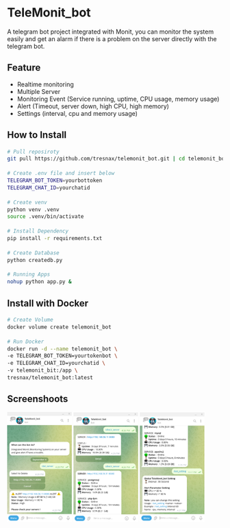 # TeleMonit_bot

A telegram bot project integrated with Monit, you can monitor the system easily and get an alarm if there is a problem on the server directly with the telegram bot.

## Feature

- Realtime monitoring
- Multiple Server
- Monitoring Event (Service running, uptime, CPU usage, memory usage)
- Alert (Timeout, server down, high CPU, high memory)
- Settings (interval, cpu and memory usage)

## How to Install

```bash
# Pull reposiroty
git pull https://github.com/tresnax/telemonit_bot.git | cd telemonit_bot

# Create .env file and insert below
TELEGRAM_BOT_TOKEN=yourbottoken
TELEGRAM_CHAT_ID=yourchatid

# Create venv
python venv .venv
source .venv/bin/activate

# Install Dependency
pip install -r requirements.txt

# Create Database
python createdb.py

# Running Apps
nohup python app.py &
```

## Install with Docker

```bash
# Create Volume
docker volume create telemonit_bot

# Run Docker
docker run -d --name telemonit_bot \
-e TELEGRAM_BOT_TOKEN=yourtokenbot \
-e TELEGRAM_CHAT_ID=yourchatid \
-v telemonit_bit:/app \
tresnax/telemonit_bot:latest
```

## Screenshoots
<tr>
<td><img src="img/Screenshot_from_2024-09-04_16-28-11.png" alt="Screenshot" width="30%"></td>
<td><img src="img/Screenshot_from_2024-09-04_16-27-14.png" alt="Screenshot" width="30%"></td>
<td><img src="img/Screenshot_from_2024-09-04_16-27-50.png" alt="Screenshot" width="30%"></td>
</tr>
